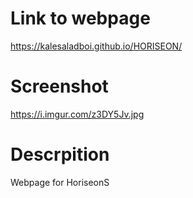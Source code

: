 # Link to webpage
https://kalesaladboi.github.io/HORISEON/

# Screenshot
https://i.imgur.com/z3DY5Jv.jpg

# Descrpition

Webpage for HoriseonS